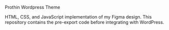 Prothin Wordpress Theme

HTML, CSS, and JavaScript implementation of my Figma design. This repository contains the pre-export code before integrating with WordPress.
